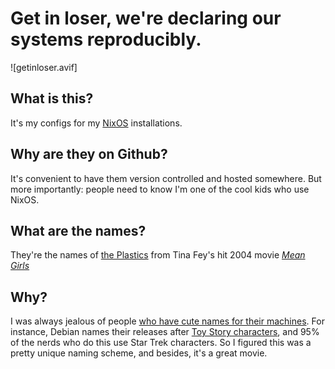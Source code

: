 # Get in loser, we're declaring our systems reproducibly.

![getinloser.avif]

## What is this?
It's my configs for my [NixOS](https://nixos.org/) installations.

## Why are they on Github?
It's convenient to have them version controlled and hosted somewhere. But more importantly: people need to know I'm one of the cool kids who use NixOS.

## What are the names?
They're the names of [the Plastics](https://meangirls.fandom.com/wiki/The_Plastics) from Tina Fey's hit 2004 movie *[Mean Girls](https://www.imdb.com/title/tt0377092/)*

## Why?
I was always jealous of people [who have cute names for their machines](https://xkcd.com/910/). For instance, Debian names their releases after [Toy Story characters](https://www.debian.org/doc/manuals/debian-faq/ftparchives#sourceforcodenames), and 95% of the nerds who do this use Star Trek characters. So I figured this was a pretty unique naming scheme, and besides, it's a great movie.
